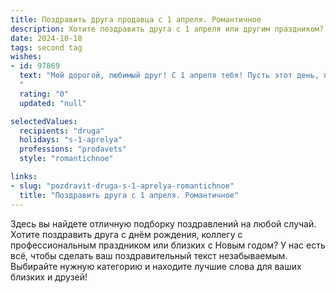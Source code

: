 ```yaml
---
title: Поздравить друга продавца с 1 апреля. Романтичное
description: Хотите поздравить друга с 1 апреля или другим праздником? Наш ИИ создаст незабываемое поздравление, а вы обязательно выделитесь среди других.  
date: 2024-10-18
tags: second tag
wishes:
- id: 97869
  text: "Мой дорогой, любимый друг! С 1 апреля тебя! Пусть этот день, полный шуток и веселья, станет предвестником весны в твоём сердце, а твоя жизнь будет яркой и красочной, как витрина самого лучшего магазина.  Пусть каждый твой день будет наполнен любовью, счастьем и благодарными покупателями, ведь ты — самый лучший продавец на свете, и я безмерно тобой горжусь и восхищаюсь.  С праздником, мой романтический герой!
  "
  rating: "0"
  updated: "null"

selectedValues:
  recipients: "druga"
  holidays: "s-1-aprelya"
  professions: "prodavets"
  style: "romantichnoe"

links:
- slug: "pozdravit-druga-s-1-aprelya-romantichnoe"
  title: "Поздравить друга с 1 апреля. Романтичное"
---
```


Здесь вы найдете отличную подборку поздравлений на любой случай.
Хотите поздравить друга с днём рождения, коллегу с профессиональным праздником или близких с Новым годом? У нас есть всё, чтобы сделать ваш поздравительный текст незабываемым. Выбирайте нужную категорию и находите лучшие слова для ваших близких и друзей!
